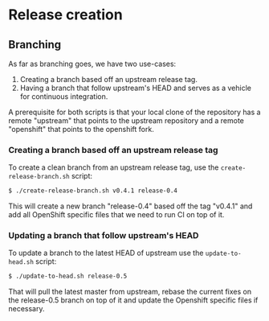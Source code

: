 # Release creation

## Branching

As far as branching goes, we have two use-cases:

1. Creating a branch based off an upstream release tag.
2. Having a branch that follow upstream's HEAD and serves as a vehicle for continuous integration.

A prerequisite for both scripts is that your local clone of the repository has a remote "upstream"
that points to the upstream repository and a remote "openshift" that points to the openshift fork.

### Creating a branch based off an upstream release tag

To create a clean branch from an upstream release tag, use the `create-release-branch.sh` script:

```bash
$ ./create-release-branch.sh v0.4.1 release-0.4
```

This will create a new branch "release-0.4" based off the tag "v0.4.1" and add all OpenShift specific
files that we need to run CI on top of it.

### Updating a branch that follow upstream's HEAD

To update a branch to the latest HEAD of upstream use the `update-to-head.sh` script:

```bash
$ ./update-to-head.sh release-0.5
```

That will pull the latest master from upstream, rebase the current fixes on the release-0.5 branch
on top of it and update the Openshift specific files if necessary.